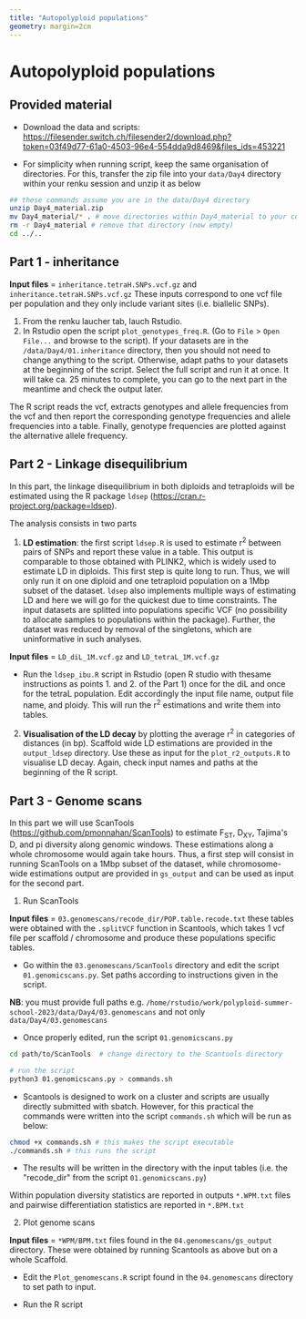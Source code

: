 ```yaml
---
title: "Autopolyploid populations"
geometry: margin=2cm
---
```


# Autopolyploid populations

## Provided material

- Download the data and scripts:
https://filesender.switch.ch/filesender2/download.php?token=03f49d77-61a0-4503-96e4-554dda9d8469&files_ids=453221

- For simplicity when running script, keep the same organisation of directories. For this, transfer the zip file into your `data/Day4` directory within your renku session and unzip it as below

```bash
## these commands assume you are in the data/Day4 directory
unzip Day4_material.zip 
mv Day4_material/* . # move directories within Day4_material to your current location
rm -r Day4_material # remove that directory (now empty)
cd ../..
```


## Part 1 - inheritance

**Input files** = `inheritance.tetraH.SNPs.vcf.gz` and `inheritance.tetraH.SNPs.vcf.gz`
These inputs correspond to one vcf file per population and they only include variant sites (i.e. biallelic SNPs).

1. From the renku laucher tab, lauch Rstudio.
2. In Rstudio open the script  `plot_genotypes_freq.R`. (Go to `File` > `Open File...` and browse to the script).
If your datasets are in the `/data/Day4/01.inheritance` directory, then you should not need to change anything to the script. Otherwise, adapt paths to your datasets at the beginning of the script. Select the full script and run it at once. It will take ca. 25 minutes to complete, you can go to the next part in the meantime and check the output later.

The R script reads the vcf, extracts genotypes and allele frequencies from the vcf and then report the corresponding genotype frequencies and allele frequencies into a table. Finally, genotype frequencies are plotted against the alternative allele frequency.

## Part 2 - Linkage disequilibrium

In this part, the linkage disequilibrium in both diploids and tetraploids will be estimated using the R package `ldsep` (https://cran.r-project.org/package=ldsep).

The analysis consists in two parts

1. **LD estimation**: the first script `ldsep.R` is used to estimate r<sup>2</sup> between pairs of SNPs and report these value in a table. This output is comparable to those obtained with PLINK2, which is widely used to estimate LD in diploids. This first step is quite long to run. Thus, we will only run it on one diploid and one tetraploid population on a 1Mbp subset of the dataset. `ldsep` also implements multiple ways of estimating LD and here we will go for the quickest due to time constraints. The input datasets are splitted into populations specific VCF (no possibility to allocate samples to populations within the package). Further, the dataset was reduced by removal of the singletons, which are uninformative in such analyses.

**Input files** = `LD_diL_1M.vcf.gz` and `LD_tetraL_1M.vcf.gz`

- Run the `ldsep_ibu.R` script in Rstudio (open R studio with thesame instructions as points 1. and 2. of the Part 1) once for the diL and once for the tetraL population. Edit accordingly the input file name, output file name, and ploidy. This will run the r<sup>2</sup> estimations and write them into tables.

2. **Visualisation of the LD decay** by plotting the average r<sup>2</sup> in categories of distances (in bp). Scaffold wide LD estimations are provided in the `output_ldsep` directory. Use these as input for the `plot_r2_outputs.R` to visualise LD decay. Again, check input names and paths at the beginning of the R script.

## Part 3 - Genome scans

In this part we will use ScanTools (https://github.com/pmonnahan/ScanTools) to estimate F<sub>ST</sub>, D<sub>XY</sub>, Tajima's D, and pi diversity along genomic windows. These estimations along a whole chromosome would again take hours. Thus, a first step will consist in running ScanTools on a 1Mbp subset of the dataset, while chromosome-wide estimations output are provided in `gs_output` and can be used as input for the second part.

1. Run ScanTools

**Input files** = `03.genomescans/recode_dir/POP.table.recode.txt` these tables were obtained with the `.splitVCF` function in Scantools, which takes 1 vcf file per scaffold / chromosome and produce these populations specific tables.

- Go within the `03.genomescans/ScanTools` directory and edit the script `01.genomicscans.py`. Set paths according to instructions given in the script.

**NB**: you must provide full paths e.g. `/home/rstudio/work/polyploid-summer-school-2023/data/Day4/03.genomescans` and not only `data/Day4/03.genomescans`

- Once properly edited, run the script `01.genomicscans.py`

```bash
cd path/to/ScanTools  # change directory to the Scantools directory

# run the script
python3 01.genomicscans.py > commands.sh
```

- Scantools is designed to work on a cluster and scripts are usually directly submitted with sbatch. However, for this practical the commands were written into the script `commands.sh` which will be run as below:

```bash
chmod +x commands.sh # this makes the script executable
./commands.sh # this runs the script
```

- The results will be written in the directory with the input tables (i.e. the "recode_dir" from the script `01.genomicscans.py`)

Within population diversity statistics are reported in outputs `*.WPM.txt` files and pairwise differentiation statistics are reported in `*.BPM.txt`

2. Plot genome scans

**Input files** = `*WPM/BPM.txt` files found in the `04.genomescans/gs_output` directory. These were obtained by running Scantools as above but on a whole Scaffold.

- Edit the `Plot_genomescans.R` script found in the `04.genomescans` directory to set path to input.

- Run the R script
